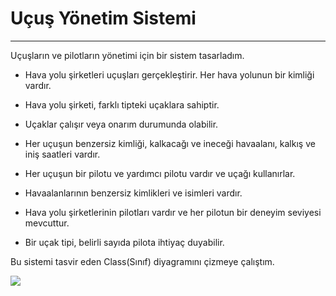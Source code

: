 # Uçuş Yönetim Sistemi

______________

Uçuşların ve pilotların yönetimi için bir sistem tasarladım.

- Hava yolu şirketleri uçuşları gerçekleştirir. Her hava yolunun bir kimliği vardır.

- Hava yolu şirketi, farklı tipteki uçaklara sahiptir.

- Uçaklar çalışır veya onarım durumunda olabilir.

- Her uçuşun benzersiz kimliği, kalkacağı ve ineceği havaalanı, kalkış ve iniş saatleri vardır.

- Her uçuşun bir pilotu ve yardımcı pilotu vardır ve uçağı kullanırlar.

- Havaalanlarının benzersiz kimlikleri ve isimleri vardır.

- Hava yolu şirketlerinin pilotları vardır ve her pilotun bir deneyim seviyesi mevcuttur.

- Bir uçak tipi, belirli sayıda pilota ihtiyaç duyabilir.

Bu sistemi tasvir eden Class(Sınıf) diyagramını çizmeye çalıştım.

![](https://github.com/furkanyesilyurt/patika-UML-diagrams/blob/e85d7cc5471abc359786536c209a221516ad97d1/U%C3%A7u%C5%9F%20Y%C3%B6netim%20Sistemi/havayolu-sirketi-y%C3%B6netimi.PNG)